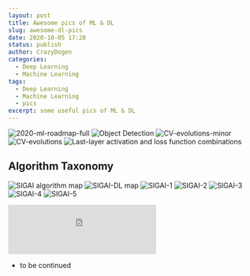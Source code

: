 ```yaml
---
layout: post
title: Awesome pics of ML & DL
slug: awesome-dl-pics
date: 2020-10-05 17:20
status: publish
author: CrazyDogen
categories: 
  - Deep Learning
  - Machine Learning
tags: 
  - Deep Learning
  - Machine Learning
  - pics
excerpt: some useful pics of ML & DL
---
```


![2020-ml-roadmap-full](./pics/2020-ml-roadmap-full.png)
![Object Detection](./pics/ObjectDetection.jpg)
![CV-evolutions-minor](./pics/CV-evolutions-minor.jpg)
![CV-evolutions](./pics/CV-evolutions.jpg)
![Last-layer activation and loss function combinations](./pics/Last-layer-activation-and-loss-function-combinations.png)
## Algorithm Taxonomy
![SIGAI algorithm map](./pics/algorithm-map.png)
![SIGAI-DL map](./pics/SIGAI-content.jpg)
![SIGAI-1](./pics/SIGAI-1.jpg)
![SIGAI-2](./pics/SIGAI-2.jpg)
![SIGAI-3](./pics/SIGAI-3.jpg)
![SIGAI-4](./pics/SIGAI-4.jpg)
![SIGAI-5](./pics/SIGAI-5.png)

<iframe src="http://docs.google.com/gview?url=https://crazydogen.github.io/src/pdfs/super-cheatsheet-deep-learning.pdf&embedded=true" style="width:300px; height:100px;" frameborder="0"></iframe>

*   to be continued
